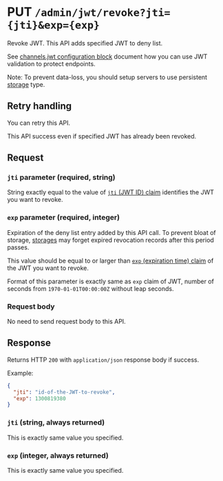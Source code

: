 # PUT `/admin/jwt/revoke?jti={jti}&exp={exp}`

Revoke JWT.
This API adds specified JWT to deny list.

See [channels.jwt configuration block](../../config.md#jwt) document how you can use JWT validation to protect endpoints.

Note: To prevent data-loss, you should setup servers to use persistent [storage](../../storage) type.

## Retry handling

You can retry this API.

This API success even if specified JWT has already been revoked.

## Request

### `jti` parameter (required, string)

String exactly equal to the value of [`jti` (JWT ID) claim](https://tools.ietf.org/html/rfc7519#section-4.1.7) identifies the JWT you want to revoke.

### `exp` parameter (required, integer)

Expiration of the deny list entry added by this API call.
To prevent bloat of storage, [storages](../../storage) may forget expired revocation records after this period passes.

This value should be equal to or larger than [`exp` (expiration time) claim](https://tools.ietf.org/html/rfc7519#section-4.1.4) of the JWT you want to revoke.

Format of this parameter is exactly same as `exp` claim of JWT, number of seconds from `1970-01-01T00:00:00Z` without leap seconds.

### Request body

No need to send request body to this API.

## Response

Returns HTTP `200` with `application/json` response body if success.

Example:

```json
{
  "jti": "id-of-the-JWT-to-revoke",
  "exp": 1300819380
}
```

### `jti` (string, always returned)

This is exactly same value you specified.

### `exp` (integer, always returned)

This is exactly same value you specified.
